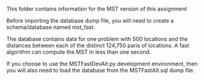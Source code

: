 This folder contains information for the MST version of this assignment

Before importing the database dump file, you will need to create a schema/database named mst_fast.

The database contains data for one problem with 500 locations and the distances between each of the distinct 124,750 paris of locations.  A fast algorithm can compute the MST in less than one second.

If you choose to use the MSTFastDevAlt.py development environment, then you will also need to load the database from the MSTFastAlt.sql dump file.
